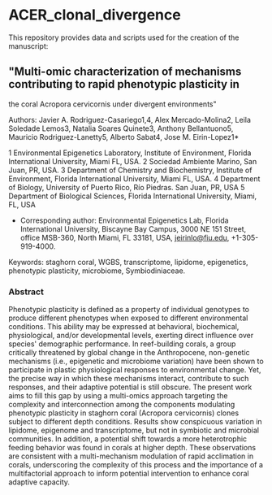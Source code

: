 # ACER_clonal_divergence
 This repository provides data and scripts used for the creation of the manuscript: 
## "Multi-omic characterization of mechanisms contributing to rapid phenotypic plasticity in 
the coral Acropora cervicornis under divergent environments"

Authors: Javier A. Rodriguez-Casariego1,4, Alex Mercado-Molina2, Leila Soledade Lemos3, 
Natalia Soares Quinete3, Anthony Bellantuono5, Mauricio Rodriguez-Lanetty5, Alberto Sabat4, 
Jose M. Eirin-Lopez1* 

 1 Environmental Epigenetics Laboratory, Institute of Environment, Florida International 
   University, Miami FL, USA. 
 2 Sociedad Ambiente Marino, San Juan, PR, USA. 
 3 Department of Chemistry and Biochemistry, Institute of Environment, Florida International
   University, Miami FL, USA. 
 4 Department of Biology, University of Puerto Rico, Río Piedras. San Juan, PR, USA
 5 Department of Biological Sciences, Florida International University, Miami, FL, USA

*   Corresponding   author:   Environmental   Epigenetics   Lab,   Florida   International   University,
Biscayne Bay Campus, 3000 NE 151 Street, office MSB-360, North Miami, FL 33181, USA,
jeirinlo@fiu.edu, +1-305-919-4000.
 
Keywords: staghorn coral, WGBS, transcriptome, lipidome, epigenetics, phenotypic plasticity, 
microbiome, Symbiodiniaceae. 

### Abstract
Phenotypic plasticity is defined as a property of individual genotypes to produce different
phenotypes when exposed to different environmental conditions. This ability may be expressed
at behavioral, biochemical, physiological, and/or developmental levels, exerting direct influence
over species' demographic performance. In reef-building corals, a group critically threatened by
global change in the Anthropocene, non-genetic mechanisms (i.e., epigenetic and microbiome
variation) have been shown to participate in plastic physiological responses to environmental
change. Yet, the precise way in which these mechanisms interact, contribute to such responses,
and their adaptive potential is still obscure. The present work aims to fill this gap by using a
multi-omics approach targeting the complexity and interconnection among the components
modulating phenotypic plasticity in staghorn coral (Acropora cervicornis) clones subject to
different depth conditions. Results show conspicuous variation in lipidome, epigenome and
transcriptome, but not in symbiotic and microbial communities. In addition, a potential shift
towards a more heterotrophic feeding behavior was found in corals at higher depth. These
observations are consistent with a multi-mechanism modulation of rapid acclimation in corals,
underscoring the complexity of this process and the importance of a multifactorial approach to
inform potential intervention to enhance coral adaptive capacity.
